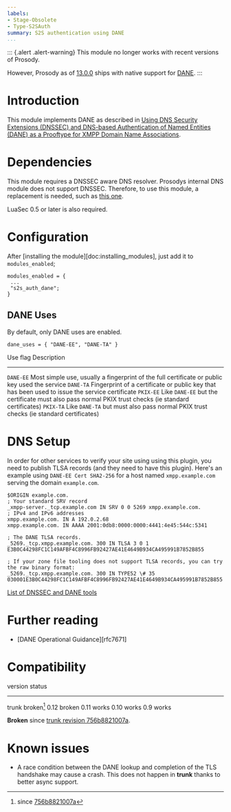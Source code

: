 ```yaml
---
labels:
- Stage-Obsolete
- Type-S2SAuth
summary: S2S authentication using DANE
...
```


::: {.alert .alert-warning}
This module no longer works with recent versions of Prosody.

However, Prosody as of [13.0.0](//prosody.im/doc/release/13.0.0) ships with native support for [DANE](//prosody.im/doc/dnssec).
:::

Introduction
============

This module implements DANE as described in [Using DNS Security
Extensions (DNSSEC) and DNS-based Authentication of Named Entities
(DANE) as a Prooftype for XMPP Domain Name
Associations](http://tools.ietf.org/html/draft-miller-xmpp-dnssec-prooftype).

Dependencies
============

This module requires a DNSSEC aware DNS resolver. Prosodys internal DNS
module does not support DNSSEC. Therefore, to use this module, a
replacement is needed, such as [this
one](https://www.zash.se/luaunbound.html).

LuaSec 0.5 or later is also required.

Configuration
=============

After [installing the module][doc:installing\_modules], just add it to
`modules_enabled`;

    modules_enabled = {
     ...
     "s2s_auth_dane";
    }

DANE Uses
---------

By default, only DANE uses are enabled.

    dane_uses = { "DANE-EE", "DANE-TA" }

  Use flag    Description
  ----------- -------------------------------------------------------------------------------------------------------
  `DANE-EE`   Most simple use, usually a fingerprint of the full certificate or public key used the service
  `DANE-TA`   Fingerprint of a certificate or public key that has been used to issue the service certificate
  `PKIX-EE`   Like `DANE-EE` but the certificate must also pass normal PKIX trust checks (ie standard certificates)
  `PKIX-TA`   Like `DANE-TA` but must also pass normal PKIX trust checks (ie standard certificates)

DNS Setup
=========

In order for other services to verify your site using using this plugin,
you need to publish TLSA records (and they need to have this plugin).
Here's an example using `DANE-EE Cert SHA2-256` for a host named
`xmpp.example.com` serving the domain `example.com`.

    $ORIGIN example.com.
    ; Your standard SRV record
    _xmpp-server._tcp.example.com IN SRV 0 0 5269 xmpp.example.com.
    ; IPv4 and IPv6 addresses
    xmpp.example.com. IN A 192.0.2.68
    xmpp.example.com. IN AAAA 2001:0db8:0000:0000:4441:4e45:544c:5341

    ; The DANE TLSA records.
    _5269._tcp.xmpp.example.com. 300 IN TLSA 3 0 1 E3B0C44298FC1C149AFBF4C8996FB92427AE41E4649B934CA495991B7852B855

    ; If your zone file tooling does not support TLSA records, you can try the raw binary format:
    _5269._tcp.xmpp.example.com. 300 IN TYPE52 \# 35 030001E3B0C44298FC1C149AFBF4C8996FB92427AE41E4649B934CA495991B7852B855

[List of DNSSEC and DANE
tools](http://www.internetsociety.org/deploy360/dnssec/tools/)

Further reading
===============

-   [DANE Operational Guidance][rfc7671]

# Compatibility

  version   status
  --------- ------------
  trunk     broken[^1]
  0.12      broken
  0.11      works
  0.10      works
  0.9       works

**Broken** since [trunk revision 756b8821007a](https://hg.prosody.im/trunk/rev/756b8821007a).

# Known issues

-   A race condition between the DANE lookup and completion of the TLS
    handshake may cause a crash. This does not happen in **trunk**
    thanks to better async support.

[^1]: since [756b8821007a](https://hg.prosody.im/trunk/rev/756b8821007a)
